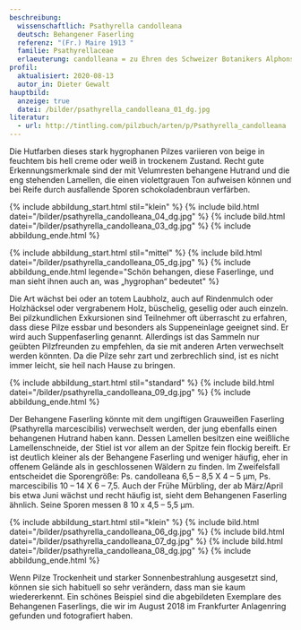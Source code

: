 ```yaml
---
beschreibung:
  wissenschaftlich: Psathyrella candolleana
  deutsch: Behangener Faserling
  referenz: "(Fr.) Maire 1913 "
  familie: Psathyrellaceae
  erlaeuterung: candolleana = zu Ehren des Schweizer Botanikers Alphonse Pyrame de Candolle
profil:
  aktualisiert: 2020-08-13
  autor_in: Dieter Gewalt
hauptbild:
  anzeige: true
  datei: /bilder/psathyrella_candolleana_01_dg.jpg
literatur:
  - url: http://tintling.com/pilzbuch/arten/p/Psathyrella_candolleana
---
```

Die Hutfarben dieses stark hygrophanen Pilzes variieren von beige in feuchtem bis hell creme oder weiß in trockenem Zustand. Recht gute Erkennungsmerkmale sind der mit Velumresten behangene Hutrand und die eng stehenden Lamellen, die einen violettgrauen Ton aufweisen können und bei Reife durch ausfallende Sporen schokoladenbraun verfärben.

{% include abbildung_start.html stil="klein" %}
{% include bild.html datei="/bilder/psathyrella_candolleana_04_dg.jpg" %}
{% include bild.html datei="/bilder/psathyrella_candolleana_03_dg.jpg" %}
{% include abbildung_ende.html %}

{% include abbildung_start.html stil="mittel" %}
{% include bild.html datei="/bilder/psathyrella_candolleana_05_dg.jpg" %}
{% include abbildung_ende.html legende="Schön behangen, diese Faserlinge, und man sieht ihnen auch an, was „hygrophan“ bedeutet" %}



Die Art wächst bei oder an totem Laubholz, auch auf Rindenmulch oder Holzhäcksel oder vergrabenem Holz, büschelig, gesellig oder auch einzeln. Bei pilzkundlichen Exkursionen sind Teilnehmer oft überrascht zu erfahren, dass diese Pilze essbar und besonders als Suppeneinlage geeignet sind. Er wird auch Suppenfaserling genannt. Allerdings ist das Sammeln nur geübten Pilzfreunden zu empfehlen, da sie mit anderen Arten verwechselt werden könnten. Da die Pilze sehr zart und zerbrechlich sind, ist es nicht immer leicht, sie heil nach Hause zu bringen.

{% include abbildung_start.html stil="standard" %}
{% include bild.html datei="/bilder/psathyrella_candolleana_09_dg.jpg" %}
{% include abbildung_ende.html %}

Der Behangene Faserling könnte mit dem ungiftigen Grauweißen Faserling (Psathyrella marcescibilis) verwechselt werden, der jung ebenfalls einen behangenen Hutrand haben kann. Dessen Lamellen besitzen eine weißliche Lamellenschneide, der Stiel ist vor allem an der Spitze fein flockig bereift. Er ist deutlich kleiner als der Behangene Faserling und weniger häufig, eher in offenem Gelände als in geschlossenen Wäldern zu finden. Im Zweifelsfall entscheidet die Sporengröße: Ps. candolleana 6,5 – 8,5 X 4 – 5 µm, Ps. marcescibilis 10 – 14 X 6 – 7,5. Auch der Frühe Mürbling, der ab März/April bis etwa Juni wächst und recht häufig ist, sieht dem Behangenen Faserling ähnlich. Seine Sporen messen 8 10 x 4,5 – 5,5 µm.

{% include abbildung_start.html stil="klein" %}
{% include bild.html datei="/bilder/psathyrella_candolleana_06_dg.jpg" %}
{% include bild.html datei="/bilder/psathyrella_candolleana_07_dg.jpg" %}
{% include bild.html datei="/bilder/psathyrella_candolleana_08_dg.jpg" %}
{% include abbildung_ende.html %}

Wenn Pilze Trockenheit und starker Sonnenbestrahlung ausgesetzt sind, können sie sich habituell so sehr verändern, dass man sie kaum wiedererkennt. Ein schönes Beispiel sind die abgebildeten Exemplare des Behangenen Faserlings, die wir im August 2018 im Frankfurter Anlagenring gefunden und fotografiert haben.